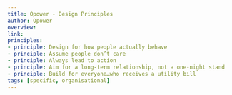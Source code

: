 ```yaml
---
title: Opower - Design Principles
author: Opower
overview:
link:
principles:
- principle: Design for how people actually behave
- principle: Assume people don’t care
- principle: Always lead to action
- principle: Aim for a long-term relationship, not a one-night stand
- principle: Build for everyone…who receives a utility bill
tags: [specific, organisational]
---
```

